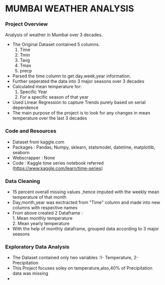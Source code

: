 # MUMBAI WEATHER ANALYSIS
### Project Overview
Analysis of weather in Mumbai over 3 decades.
* The Original Dataset contained 5 columns.
    1. Time 
    2. Tmin 
    3. Tavg
    4. Tmax 
    5. precp
* Parsed the time column to get day,week,year information.
* Further seperated the data into 3 major seasons over 3 decades 
* Calculated mean temperature for:
     1. Specific Year 
     2. For a specific season of that year 
* Used Linear Regression to capture Trends purely based on serial dependence 
* The main purpose of the project is to look for any changes in mean temperature over the last 3 decades 

### Code and Resources 
* Dataset from kaggle.com
* Packages : Pandas, Numpy, sklearn, statsmodel, datetime, matplotlib, seaborn
* Webscrapper : None 
* Code : Kaggle time series notebook referred (https://www.kaggle.com/learn/time-series) 
 
 ### Data Cleaning 
 * 15 percent overall missing values ,hence imputed with the weekly mean temperature of that month 
 * Day,month,year was exctracted from "Time" column and made into new columns with respective names 
 * From above created 2 Dataframe :\
        1. Mean monthly temperature\
        2. Mean yearly temperature 
 * With the help of monthly dataframe, grouped data according to 3 major seasons 
 
### Exploratory Data Analysis 
* The Dataset contained only two variables :1- Temperature, 2- Precipitation 
* This Project focuses soley on temperature,also,40% of Precipitation data was missing 
*  
 

        

 

